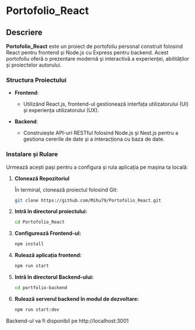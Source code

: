 # Portofolio_React

## Descriere

**Portofolio_React** este un proiect de portofoliu personal construit folosind React pentru frontend și Node.js cu Express pentru backend. Acest portofoliu oferă o prezentare modernă și interactivă a experienței, abilităților și proiectelor autorului.

### Structura Proiectului

- **Frontend**: 
  - Utilizând React.js, frontend-ul gestionează interfața utilizatorului (UI) și experiența utilizatorului (UX). 

- **Backend**:
  - Construiește API-uri RESTful folosind Node.js și Nest.js pentru a gestiona cererile de date și a interacționa cu baza de date.

### Instalare și Rulare

Urmează acești pași pentru a configura și rula aplicația pe mașina ta locală:

1. **Clonează Repozitoriul**

   În terminal, clonează proiectul folosind Git:
   ```bash
   git clone https://github.com/Mihu79/Portofolio_React.git

2. **Intră în directorul proiectului:**
   
    ```bash
    cd Portofolio_React

3. **Configurează Frontend-ul:**
    ```bash
    npm install
    
4. **Rulează aplicația frontend:**
   ```bash
   npm run start

5. **Intră în directorul Backend-ului:**
    ```bash
    cd portfolio-backend
   
6. **Rulează serverul backend în modul de dezvoltare:**
   ```bash
   npm run start:dev
Backend-ul va fi disponibil pe http://localhost:3001
